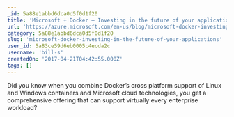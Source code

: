 ```yaml
---
_id: 5a88e1abbd6dca0d5f0d1f20
title: 'Microsoft + Docker – Investing in the future of your applications'
url: 'https://azure.microsoft.com/en-us/blog/microsoft-docker-investing-in-the-future-of-your-applications/'
category: 5a88e1abbd6dca0d5f0d1f20
slug: 'microsoft-docker-investing-in-the-future-of-your-applications'
user_id: 5a83ce59d6eb0005c4ecda2c
username: 'bill-s'
createdOn: '2017-04-21T04:42:55.000Z'
tags: []
---
```


Did you know when you combine Docker’s cross platform support of Linux and Windows containers and Microsoft cloud technologies, you get a comprehensive offering that can support virtually every enterprise workload?

